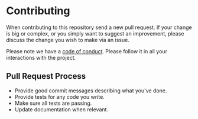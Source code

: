 # Contributing

When contributing to this repository send a new pull request.
If your change is big or complex, or you simply want to suggest an improvement,
please discuss the change you wish to make via an issue.

Please note we have a [code of conduct](CODE_OF_CONDUCT.md). Please follow it in all your interactions with the project.

## Pull Request Process

* Provide good commit messages describing what you've done.
* Provide tests for any code you write.
* Make sure all tests are passing.
* Update documentation when relevant.
